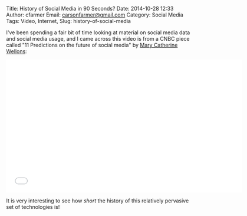 Title: History of Social Media in 90 Seconds?
Date: 2014-10-28 12:33
Author: cfarmer
Email: carsonfarmer@gmail.com
Category: Social Media
Tags: Video, Internet, 
Slug: history-of-social-media

I've been spending a fair bit of time looking at material on social media data and social media usage, and I came across this video is from a CNBC piece called "11 Predictions on the future of social media" by [Mary Catherine Wellons](http://twitter.com/mcwellons):

<CENTER>
<iframe width="640" height="360" src="//www.youtube.com/embed/LgF3xh76Hcg" frameborder="0" allowfullscreen></iframe>
</CENTER>

It is very interesting to see how *short* the history of this relatively pervasive set of technologies is!

